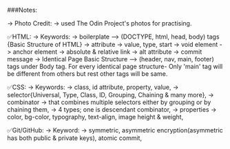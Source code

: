 ###Notes:

-> Photo Credit:
            -> used The Odin Project's photos for practising.

✅HTML:
-> Keywords:
            -> boilerplate --> (DOCTYPE, html, head, body) tags {Basic Structure of HTML}
            -> attribute
            -> value, type, start
            -> void element
            -> anchor element
            -> absolute & relative link
            -> alt attribute
            -> commit message
            -> Identical Page Basic Structure --> (header, nav, main, footer) tags under Body tag. For every identical page structure- Only 'main' tag will be different from others but rest other tags will be same. 
            

✅CSS:
-> Keywords:
            -> class, id attribute, property, value, 
            -> selector{Universal, Type, Class, ID, Grouping, Chaining & many more},
            -> combinator -> that combines multiple selectors either by grouping or by chaining them,
                          -> 4 types; one is descendant combinator,
            -> properties -> color, bg-color, typography, text-align, image height & weight, 


✅Git/GitHub:
-> Keyword:
            -> symmetric, asymmetric encryption(asymmetric has both public & private keys), atomic commit,
